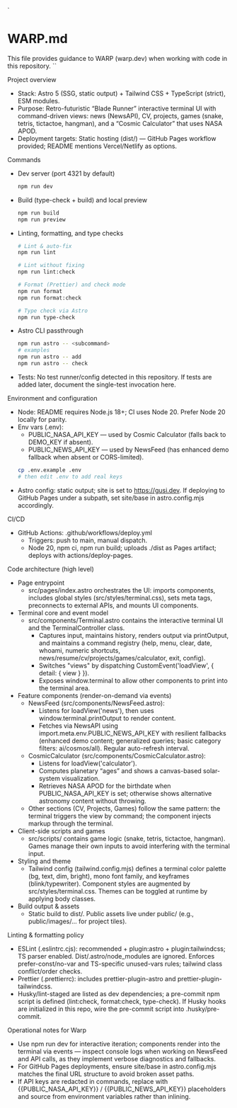 `

# WARP.md

This file provides guidance to WARP (warp.dev) when working with code in this repository.
``

Project overview

- Stack: Astro 5 (SSG, static output) + Tailwind CSS + TypeScript (strict), ESM modules.
- Purpose: Retro-futuristic “Blade Runner” interactive terminal UI with command-driven views: news (NewsAPI), CV, projects, games (snake, tetris, tictactoe, hangman), and a “Cosmic Calculator” that uses NASA APOD.
- Deployment targets: Static hosting (dist/) — GitHub Pages workflow provided; README mentions Vercel/Netlify as options.

Commands

- Dev server (port 4321 by default)
  ```bash path=null start=null
  npm run dev
  ```
- Build (type-check + build) and local preview
  ```bash path=null start=null
  npm run build
  npm run preview
  ```
- Linting, formatting, and type checks

  ```bash path=null start=null
  # Lint & auto-fix
  npm run lint

  # Lint without fixing
  npm run lint:check

  # Format (Prettier) and check mode
  npm run format
  npm run format:check

  # Type check via Astro
  npm run type-check
  ```

- Astro CLI passthrough
  ```bash path=null start=null
  npm run astro -- <subcommand>
  # examples
  npm run astro -- add
  npm run astro -- check
  ```
- Tests: No test runner/config detected in this repository. If tests are added later, document the single-test invocation here.

Environment and configuration

- Node: README requires Node.js 18+; CI uses Node 20. Prefer Node 20 locally for parity.
- Env vars (.env):
  - PUBLIC_NASA_API_KEY — used by Cosmic Calculator (falls back to DEMO_KEY if absent).
  - PUBLIC_NEWS_API_KEY — used by NewsFeed (has enhanced demo fallback when absent or CORS-limited).
  ```bash path=null start=null
  cp .env.example .env
  # then edit .env to add real keys
  ```
- Astro config: static output; site is set to https://gusi.dev. If deploying to GitHub Pages under a subpath, set site/base in astro.config.mjs accordingly.

CI/CD

- GitHub Actions: .github/workflows/deploy.yml
  - Triggers: push to main, manual dispatch.
  - Node 20, npm ci, npm run build; uploads ./dist as Pages artifact; deploys with actions/deploy-pages.

Code architecture (high level)

- Page entrypoint
  - src/pages/index.astro orchestrates the UI: imports components, includes global styles (src/styles/terminal.css), sets meta tags, preconnects to external APIs, and mounts UI components.
- Terminal core and event model
  - src/components/Terminal.astro contains the interactive terminal UI and the TerminalController class.
    - Captures input, maintains history, renders output via printOutput, and maintains a command registry (help, menu, clear, date, whoami, numeric shortcuts, news/resume/cv/projects/games/calculator, exit, config).
    - Switches "views" by dispatching CustomEvent('loadView', { detail: { view } }).
    - Exposes window.terminal to allow other components to print into the terminal area.
- Feature components (render-on-demand via events)
  - NewsFeed (src/components/NewsFeed.astro):
    - Listens for loadView('news'), then uses window.terminal.printOutput to render content.
    - Fetches via NewsAPI using import.meta.env.PUBLIC_NEWS_API_KEY with resilient fallbacks (enhanced demo content; generalized queries; basic category filters: ai/cosmos/all). Regular auto-refresh interval.
  - CosmicCalculator (src/components/CosmicCalculator.astro):
    - Listens for loadView('calculator').
    - Computes planetary “ages” and shows a canvas-based solar-system visualization.
    - Retrieves NASA APOD for the birthdate when PUBLIC_NASA_API_KEY is set; otherwise shows alternative astronomy content without throwing.
  - Other sections (CV, Projects, Games) follow the same pattern: the terminal triggers the view by command; the component injects markup through the terminal.
- Client-side scripts and games
  - src/scripts/ contains game logic (snake, tetris, tictactoe, hangman). Games manage their own inputs to avoid interfering with the terminal input.
- Styling and theme
  - Tailwind config (tailwind.config.mjs) defines a terminal color palette (bg, text, dim, bright), mono font family, and keyframes (blink/typewriter). Component styles are augmented by src/styles/terminal.css. Themes can be toggled at runtime by applying body classes.
- Build output & assets
  - Static build to dist/. Public assets live under public/ (e.g., public/images/... for project tiles).

Linting & formatting policy

- ESLint (.eslintrc.cjs): recommended + plugin:astro + plugin:tailwindcss; TS parser enabled. Dist/.astro/node_modules are ignored. Enforces prefer-const/no-var and TS-specific unused-vars rules; tailwind class conflict/order checks.
- Prettier (.prettierrc): includes prettier-plugin-astro and prettier-plugin-tailwindcss.
- Husky/lint-staged are listed as dev dependencies; a pre-commit npm script is defined (lint:check, format:check, type-check). If Husky hooks are initialized in this repo, wire the pre-commit script into .husky/pre-commit.

Operational notes for Warp

- Use npm run dev for interactive iteration; components render into the terminal via events — inspect console logs when working on NewsFeed and API calls, as they implement verbose diagnostics and fallbacks.
- For GitHub Pages deployments, ensure site/base in astro.config.mjs matches the final URL structure to avoid broken asset paths.
- If API keys are redacted in commands, replace with {{PUBLIC_NASA_API_KEY}} / {{PUBLIC_NEWS_API_KEY}} placeholders and source from environment variables rather than inlining.
